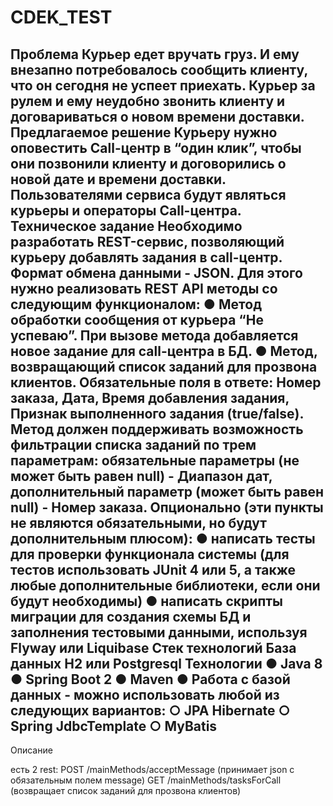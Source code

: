 # CDEK_TEST

Проблема
Курьер едет вручать груз. И ему внезапно потребовалось сообщить клиенту, что он сегодня не
успеет приехать. Курьер за рулем и ему неудобно звонить клиенту и договариваться о новом
времени доставки.
Предлагаемое решение
Курьеру нужно оповестить Call-центр в “один клик”, чтобы они позвонили клиенту и договорились
о новой дате и времени доставки. Пользователями сервиса будут являться курьеры и операторы
Call-центра.
Техническое задание
Необходимо разработать REST-сервис, позволяющий курьеру добавлять задания в call-центр.
Формат обмена данными - JSON.
Для этого нужно реализовать REST API методы со следующим функционалом:
● Метод обработки сообщения от курьера “Не успеваю”. При вызове метода добавляется
новое задание для call-центра в БД.
● Метод, возвращающий список заданий для прозвона клиентов. Обязательные поля в
ответе: Номер заказа, Дата, Время добавления задания, Признак выполненного
задания (true/false). Метод должен поддерживать возможность фильтрации списка
заданий по трем параметрам: обязательные параметры (не может быть равен null) -
Диапазон дат, дополнительный параметр (может быть равен null) - Номер заказа.
Опционально (эти пункты не являются обязательными, но будут дополнительным плюсом):
● написать тесты для проверки функционала системы (для тестов использовать JUnit 4 или
5, а также любые дополнительные библиотеки, если они будут необходимы)
● написать скрипты миграции для создания схемы БД и заполнения тестовыми данными,
используя Flyway или Liquibase
Стек технологий
База данных
H2 или Postgresql
Технологии
● Java 8
● Spring Boot 2
● Maven
● Работа с базой данных - можно использовать любой из следующих вариантов:
○ JPA Hibernate
○ Spring JdbcTemplate
○ MyBatis
---------------

Описание

есть 2 rest:
    POST   /mainMethods/acceptMessage (принимает json с обязательным полем message)
    GET    /mainMethods/tasksForCall (возвращает список заданий для прозвона клиентов)